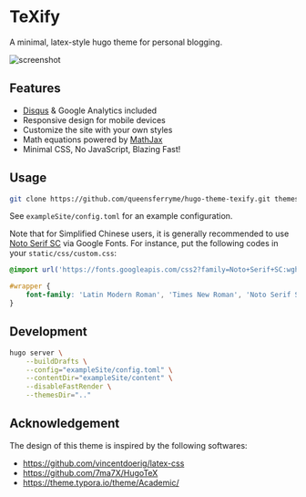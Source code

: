 # TeXify

A minimal, latex-style hugo theme for personal blogging.

![screenshot](https://raw.githubusercontent.com/queensferryme/hugo-theme-texify/master/images/screenshot.png)

## Features

- [Disqus](https://disqus.com/) & Google Analytics included
- Responsive design for mobile devices
- Customize the site with your own styles
- Math equations powered by [MathJax](https://www.mathjax.org/)
- Minimal CSS, No JavaScript, Blazing Fast!

## Usage

```bash
git clone https://github.com/queensferryme/hugo-theme-texify.git themes/hugo-theme-texify
```

See `exampleSite/config.toml` for an example configuration.

Note that for Simplified Chinese users, it is generally recommended to use [Noto Serif SC](https://fonts.google.com/specimen/Noto+Serif+SC) via Google Fonts. For instance, put the following codes in your `static/css/custom.css`:

```css
@import url('https://fonts.googleapis.com/css2?family=Noto+Serif+SC:wght@300&display=swap');

#wrapper {
    font-family: 'Latin Modern Roman', 'Times New Roman', 'Noto Serif SC', serif;
}
```

## Development

```bash
hugo server \
    --buildDrafts \
    --config="exampleSite/config.toml" \
    --contentDir="exampleSite/content" \
    --disableFastRender \
    --themesDir=".."
```

## Acknowledgement

The design of this theme is inspired by the following softwares:

- https://github.com/vincentdoerig/latex-css
- https://github.com/7ma7X/HugoTeX
- https://theme.typora.io/theme/Academic/
